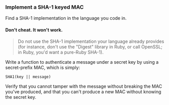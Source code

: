 ### Implement a SHA-1 keyed MAC

Find a SHA-1 implementation in the language you code in.

#### Don't cheat. It won't work.

> Do not use the SHA-1 implementation your language already provides (for instance, don't use the "Digest" library in Ruby, or call OpenSSL; in Ruby, you'd want a pure-Ruby SHA-1).

Write a function to authenticate a message under a secret key by using a secret-prefix MAC, which is simply:

```
SHA1(key || message)
```

Verify that you cannot tamper with the message without breaking the MAC you've produced, and that you can't produce a new MAC without knowing the secret key.
